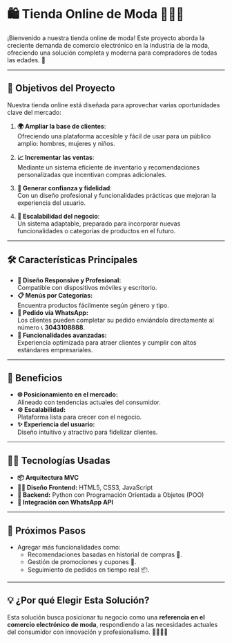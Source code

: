 # 🛍️ **Tienda Online de Moda** 👗👕👟

¡Bienvenido a nuestra tienda online de moda! Este proyecto aborda la creciente demanda de comercio electrónico en la industria de la moda, ofreciendo una solución completa y moderna para compradores de todas las edades. 🌟

---

## 🎯 **Objetivos del Proyecto**

Nuestra tienda online está diseñada para aprovechar varias oportunidades clave del mercado:

1. **🌍 Ampliar la base de clientes**:  
   Ofreciendo una plataforma accesible y fácil de usar para un público amplio: hombres, mujeres y niños.

2. **📈 Incrementar las ventas**:  
   Mediante un sistema eficiente de inventario y recomendaciones personalizadas que incentivan compras adicionales.

3. **🤝 Generar confianza y fidelidad**:  
   Con un diseño profesional y funcionalidades prácticas que mejoran la experiencia del usuario.

4. **🔧 Escalabilidad del negocio**:  
   Un sistema adaptable, preparado para incorporar nuevas funcionalidades o categorías de productos en el futuro.

---

## 🛠️ **Características Principales**

- **🎨 Diseño Responsive y Profesional:**  
  Compatible con dispositivos móviles y escritorio.  
- **📋 Menús por Categorías:**  
  Encuentra productos fácilmente según género y tipo.  
- **📱 Pedido vía WhatsApp:**  
  Los clientes pueden completar su pedido enviándolo directamente al número 📞 **3043108888**.  
- **🚀 Funcionalidades avanzadas:**  
  Experiencia optimizada para atraer clientes y cumplir con altos estándares empresariales.

---

## 🌟 **Beneficios**

- **🌐 Posicionamiento en el mercado:**  
  Alineado con tendencias actuales del consumidor.  
- **⚙️ Escalabilidad:**  
  Plataforma lista para crecer con el negocio.  
- **✨ Experiencia del usuario:**  
  Diseño intuitivo y atractivo para fidelizar clientes.

---

## 👩‍💻 **Tecnologías Usadas**

- **📦 Arquitectura MVC**  
- **👩‍🎨 Diseño Frontend:** HTML5, CSS3, JavaScript  
- **🔧 Backend:** Python con Programación Orientada a Objetos (POO)  
- **💬 Integración con WhatsApp API**

---

## 🚀 **Próximos Pasos**

- Agregar más funcionalidades como:
  - Recomendaciones basadas en historial de compras 🛒.  
  - Gestión de promociones y cupones 💸.  
  - Seguimiento de pedidos en tiempo real 📦.

---

## 💡 **¿Por qué Elegir Esta Solución?**

Esta solución busca posicionar tu negocio como una **referencia en el comercio electrónico de moda**, respondiendo a las necesidades actuales del consumidor con innovación y profesionalismo. 🌟👗👕👟


